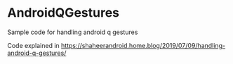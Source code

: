 # AndroidQGestures
Sample code for handling android q gestures

Code explained in https://shaheerandroid.home.blog/2019/07/09/handling-android-q-gestures/
